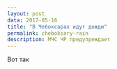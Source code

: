 ```yaml
---
layout: post
data: 2017-05-16
title: "В Чебоксарах идут дожди"
permalink: cheboksary-rain
description: МЧС ЧР предупреждает
---
```

Вот так
